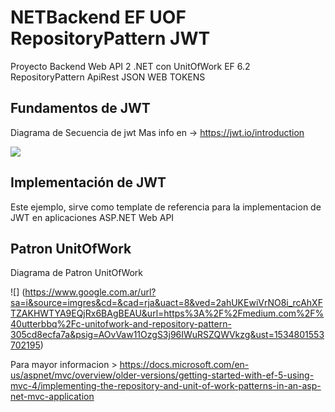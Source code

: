 # NETBackend EF UOF RepositoryPattern JWT
Proyecto Backend Web API 2 .NET con UnitOfWork EF 6.2 RepositoryPattern ApiRest JSON WEB TOKENS 

## Fundamentos de JWT

Diagrama de Secuencia de jwt Mas info en -> https://jwt.io/introduction

![](https://cdn.auth0.com/content/jwt/jwt-diagram.png)



## Implementación de JWT

Este ejemplo, sirve como template de referencia para la implementacion de JWT en aplicaciones ASP.NET Web API



## Patron UnitOfWork

Diagrama de Patron UnitOfWork

![] (https://www.google.com.ar/url?sa=i&source=imgres&cd=&cad=rja&uact=8&ved=2ahUKEwiVrNO8i_rcAhXFTZAKHWTYA9EQjRx6BAgBEAU&url=https%3A%2F%2Fmedium.com%2F%40utterbbq%2Fc-unitofwork-and-repository-pattern-305cd8ecfa7a&psig=AOvVaw11OzgS3j96IWuRSZQWVkzg&ust=1534801553702195)

Para mayor informacion > https://docs.microsoft.com/en-us/aspnet/mvc/overview/older-versions/getting-started-with-ef-5-using-mvc-4/implementing-the-repository-and-unit-of-work-patterns-in-an-asp-net-mvc-application